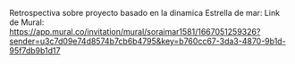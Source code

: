 Retrospectiva sobre proyecto basado en la dinamica Estrella de mar:
Link de Mural:
https://app.mural.co/invitation/mural/soraimar1581/1667051259326?sender=u3c7d09e74d8574b7cb6b4795&key=b760cc67-3da3-4870-9b1d-95f7db9b1d17

